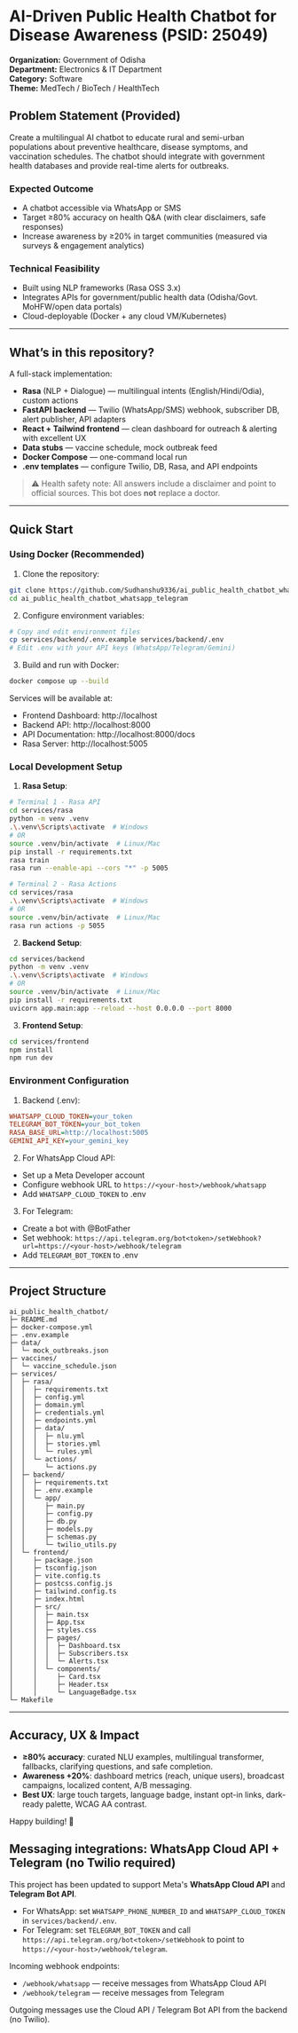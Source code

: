 # AI-Driven Public Health Chatbot for Disease Awareness (PSID: 25049)

**Organization:** Government of Odisha  
**Department:** Electronics & IT Department  
**Category:** Software  
**Theme:** MedTech / BioTech / HealthTech

## Problem Statement (Provided)
Create a multilingual AI chatbot to educate rural and semi-urban populations about preventive healthcare, disease symptoms, and vaccination schedules. The chatbot should integrate with government health databases and provide real-time alerts for outbreaks.

### Expected Outcome
- A chatbot accessible via WhatsApp or SMS
- Target ≥80% accuracy on health Q&A (with clear disclaimers, safe responses)  
- Increase awareness by ≥20% in target communities (measured via surveys & engagement analytics)

### Technical Feasibility
- Built using NLP frameworks (Rasa OSS 3.x)
- Integrates APIs for government/public health data (Odisha/Govt. MoHFW/open data portals)
- Cloud-deployable (Docker + any cloud VM/Kubernetes)

---

## What’s in this repository?
A full-stack implementation:
- **Rasa** (NLP + Dialogue) — multilingual intents (English/Hindi/Odia), custom actions
- **FastAPI backend** — Twilio (WhatsApp/SMS) webhook, subscriber DB, alert publisher, API adapters
- **React + Tailwind frontend** — clean dashboard for outreach & alerting with excellent UX
- **Data stubs** — vaccine schedule, mock outbreak feed
- **Docker Compose** — one-command local run
- **.env templates** — configure Twilio, DB, Rasa, and API endpoints

> ⚠️ Health safety note: All answers include a disclaimer and point to official sources. This bot does **not** replace a doctor.

---

## Quick Start

### Using Docker (Recommended)

1. Clone the repository:
```bash
git clone https://github.com/Sudhanshu9336/ai_public_health_chatbot_whatsapp_telegram.git
cd ai_public_health_chatbot_whatsapp_telegram
```

2. Configure environment variables:
```bash
# Copy and edit environment files
cp services/backend/.env.example services/backend/.env
# Edit .env with your API keys (WhatsApp/Telegram/Gemini)
```

3. Build and run with Docker:
```bash
docker compose up --build
```

Services will be available at:
- Frontend Dashboard: http://localhost
- Backend API: http://localhost:8000
- API Documentation: http://localhost:8000/docs
- Rasa Server: http://localhost:5005

### Local Development Setup

1. **Rasa Setup**:
```bash
# Terminal 1 - Rasa API
cd services/rasa
python -m venv .venv
.\.venv\Scripts\activate  # Windows
# OR
source .venv/bin/activate  # Linux/Mac
pip install -r requirements.txt
rasa train
rasa run --enable-api --cors "*" -p 5005

# Terminal 2 - Rasa Actions
cd services/rasa
.\.venv\Scripts\activate  # Windows
# OR
source .venv/bin/activate  # Linux/Mac
rasa run actions -p 5055
```

2. **Backend Setup**:
```bash
cd services/backend
python -m venv .venv
.\.venv\Scripts\activate  # Windows
# OR
source .venv/bin/activate  # Linux/Mac
pip install -r requirements.txt
uvicorn app.main:app --reload --host 0.0.0.0 --port 8000
```

3. **Frontend Setup**:
```bash
cd services/frontend
npm install
npm run dev
```

### Environment Configuration

1. Backend (.env):
```ini
WHATSAPP_CLOUD_TOKEN=your_token
TELEGRAM_BOT_TOKEN=your_bot_token
RASA_BASE_URL=http://localhost:5005
GEMINI_API_KEY=your_gemini_key
```

2. For WhatsApp Cloud API:
- Set up a Meta Developer account
- Configure webhook URL to `https://<your-host>/webhook/whatsapp`
- Add `WHATSAPP_CLOUD_TOKEN` to .env

3. For Telegram:
- Create a bot with @BotFather
- Set webhook: `https://api.telegram.org/bot<token>/setWebhook?url=https://<your-host>/webhook/telegram`
- Add `TELEGRAM_BOT_TOKEN` to .env

---

## Project Structure
```
ai_public_health_chatbot/
├─ README.md
├─ docker-compose.yml
├─ .env.example
├─ data/
│  └─ mock_outbreaks.json
├─ vaccines/
│  └─ vaccine_schedule.json
├─ services/
│  ├─ rasa/
│  │  ├─ requirements.txt
│  │  ├─ config.yml
│  │  ├─ domain.yml
│  │  ├─ credentials.yml
│  │  ├─ endpoints.yml
│  │  ├─ data/
│  │  │  ├─ nlu.yml
│  │  │  ├─ stories.yml
│  │  │  └─ rules.yml
│  │  └─ actions/
│  │     └─ actions.py
│  ├─ backend/
│  │  ├─ requirements.txt
│  │  ├─ .env.example
│  │  └─ app/
│  │     ├─ main.py
│  │     ├─ config.py
│  │     ├─ db.py
│  │     ├─ models.py
│  │     ├─ schemas.py
│  │     └─ twilio_utils.py
│  └─ frontend/
│     ├─ package.json
│     ├─ tsconfig.json
│     ├─ vite.config.ts
│     ├─ postcss.config.js
│     ├─ tailwind.config.ts
│     ├─ index.html
│     ├─ src/
│     │  ├─ main.tsx
│     │  ├─ App.tsx
│     │  ├─ styles.css
│     │  ├─ pages/
│     │  │  ├─ Dashboard.tsx
│     │  │  ├─ Subscribers.tsx
│     │  │  └─ Alerts.tsx
│     │  └─ components/
│     │     ├─ Card.tsx
│     │     ├─ Header.tsx
│     │     └─ LanguageBadge.tsx
└─ Makefile
```

---

## Accuracy, UX & Impact
- **≥80% accuracy**: curated NLU examples, multilingual transformer, fallbacks, clarifying questions, and safe completion.
- **Awareness +20%**: dashboard metrics (reach, unique users), broadcast campaigns, localized content, A/B messaging.
- **Best UX**: large touch targets, language badge, instant opt-in links, dark-ready palette, WCAG AA contrast.

Happy building! 🙌

## Messaging integrations: WhatsApp Cloud API + Telegram (no Twilio required)
This project has been updated to support Meta's **WhatsApp Cloud API** and **Telegram Bot API**.
- For WhatsApp: set `WHATSAPP_PHONE_NUMBER_ID` and `WHATSAPP_CLOUD_TOKEN` in `services/backend/.env`.
- For Telegram: set `TELEGRAM_BOT_TOKEN` and call `https://api.telegram.org/bot<token>/setWebhook` to point to `https://<your-host>/webhook/telegram`.

Incoming webhook endpoints:
- `/webhook/whatsapp` — receive messages from WhatsApp Cloud API
- `/webhook/telegram` — receive messages from Telegram

Outgoing messages use the Cloud API / Telegram Bot API from the backend (no Twilio).

